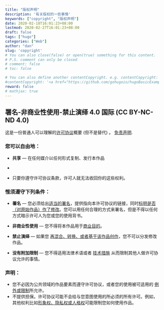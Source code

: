 ```yaml
---
title: "版权声明"
description: '有关版权的一些事情'
keywords: ["copyright", "版权声明"]
date: 2020-02-18T16:01:23+08:00
lastmod: 2020-02-27T16:01:23+08:00
draft: false
tags: ["hugo"]
categories: ["Web"]
author: "dan"
slug: 'copyright'
# You can also close(false) or open(true) something for this content.
# P.S. comment can only be closed
# comment: false
# toc: false

# You can also define another contentCopyright. e.g. contentCopyright: "This is another copyright."
#contentCopyright: '<a href="https://github.com/gohugoio/hugoBasicExample" rel="noopener" target="_blank">See origin</a>'
reward: false
# mathjax: true
---
```




## 署名-非商业性使用-禁止演绎 4.0 国际 (CC BY-NC-ND 4.0)

这是一份普通人可以理解的[许可协议](https://creativecommons.org/licenses/by-nc-nd/4.0/legalcode.zh-Hans)概要 (但不是替代) 。 [免责声明](https://creativecommons.org/licenses/by-nc-nd/4.0/deed.zh#).

### 您可以自由地：

- **共享** — 在任何媒介以任何形式复制、发行本作品
- 

- 只要你遵守许可协议条款，许可人就无法收回你的这些权利。

### 惟须遵守下列条件：

- **署名** — 您必须给出[适当的署名](https://creativecommons.org/licenses/by-nc-nd/4.0/deed.zh#)，提供指向本许可协议的链接，同时[标明是否（对原始作品）作了修改](https://creativecommons.org/licenses/by-nc-nd/4.0/deed.zh#)。您可以用任何合理的方式来署名，但是不得以任何方式暗示许可人为您或您的使用背书。
- **非商业性使用** — 您不得将本作品用于[商业目的](https://creativecommons.org/licenses/by-nc-nd/4.0/deed.zh#)。
- **禁止演绎** — 如果您 [再混合、转换、或者基于该作品创作](https://creativecommons.org/licenses/by-nc-nd/4.0/deed.zh#)，您不可以分发修改作品。

- **没有附加限制** — 您不得适用法律术语或者 [技术措施](https://creativecommons.org/licenses/by-nc-nd/4.0/deed.zh#) 从而限制其他人做许可协议允许的事情。

### 声明：

- 您不必因为公共领域的作品要素而遵守许可协议，或者您的使用被可适用的 [例外或限制](https://creativecommons.org/licenses/by-nc-nd/4.0/deed.zh#)所允许。
- 不提供担保。许可协议可能不会给与您意图使用的所必须的所有许可。例如，其他权利比如[形象权、隐私权或人格权](https://creativecommons.org/licenses/by-nc-nd/4.0/deed.zh#)可能限制您如何使用作品。

